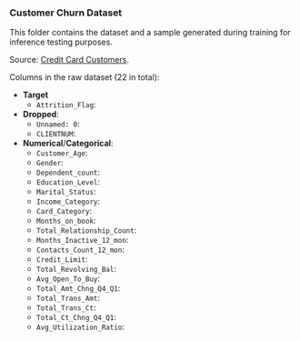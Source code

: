 ### Customer Churn Dataset

This folder contains the dataset and a sample generated during training for inference testing purposes.

Source: [Credit Card Customers](https://www.kaggle.com/datasets/sakshigoyal7/credit-card-customers/code).

Columns in the raw dataset (22 in total):

- **Target**
  - `Attrition_Flag`:
- **Dropped**:
  - `Unnamed: 0`:
  - `CLIENTNUM`:
- **Numerical**/**Categorical**:
  - `Customer_Age`:
  - `Gender`:
  - `Dependent_count`:
  - `Education_Level`:
  - `Marital_Status`:
  - `Income_Category`:
  - `Card_Category`:
  - `Months_on_book`:
  - `Total_Relationship_Count`:
  - `Months_Inactive_12_mon`:
  - `Contacts_Count_12_mon`:
  - `Credit_Limit`:
  - `Total_Revolving_Bal`:
  - `Avg_Open_To_Buy`:
  - `Total_Amt_Chng_Q4_Q1`:
  - `Total_Trans_Amt`:
  - `Total_Trans_Ct`:
  - `Total_Ct_Chng_Q4_Q1`:
  - `Avg_Utilization_Ratio`: